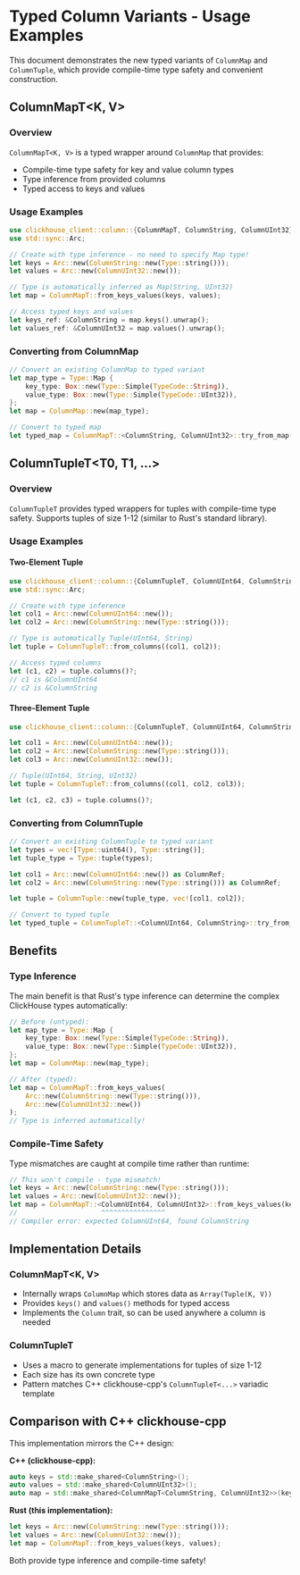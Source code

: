 # Typed Column Variants - Usage Examples

This document demonstrates the new typed variants of `ColumnMap` and `ColumnTuple`, which provide compile-time type safety and convenient construction.

## ColumnMapT<K, V>

### Overview

`ColumnMapT<K, V>` is a typed wrapper around `ColumnMap` that provides:
- Compile-time type safety for key and value column types
- Type inference from provided columns
- Typed access to keys and values

### Usage Examples

```rust
use clickhouse_client::column::{ColumnMapT, ColumnString, ColumnUInt32};
use std::sync::Arc;

// Create with type inference - no need to specify Map type!
let keys = Arc::new(ColumnString::new(Type::string()));
let values = Arc::new(ColumnUInt32::new());

// Type is automatically inferred as Map(String, UInt32)
let map = ColumnMapT::from_keys_values(keys, values);

// Access typed keys and values
let keys_ref: &ColumnString = map.keys().unwrap();
let values_ref: &ColumnUInt32 = map.values().unwrap();
```

### Converting from ColumnMap

```rust
// Convert an existing ColumnMap to typed variant
let map_type = Type::Map {
    key_type: Box::new(Type::Simple(TypeCode::String)),
    value_type: Box::new(Type::Simple(TypeCode::UInt32)),
};
let map = ColumnMap::new(map_type);

// Convert to typed map
let typed_map = ColumnMapT::<ColumnString, ColumnUInt32>::try_from_map(map)?;
```

## ColumnTupleT<T0, T1, ...>

### Overview

`ColumnTupleT` provides typed wrappers for tuples with compile-time type safety.
Supports tuples of size 1-12 (similar to Rust's standard library).

### Usage Examples

#### Two-Element Tuple

```rust
use clickhouse_client::column::{ColumnTupleT, ColumnUInt64, ColumnString};
use std::sync::Arc;

// Create with type inference
let col1 = Arc::new(ColumnUInt64::new());
let col2 = Arc::new(ColumnString::new(Type::string()));

// Type is automatically Tuple(UInt64, String)
let tuple = ColumnTupleT::from_columns((col1, col2));

// Access typed columns
let (c1, c2) = tuple.columns()?;
// c1 is &ColumnUInt64
// c2 is &ColumnString
```

#### Three-Element Tuple

```rust
use clickhouse_client::column::{ColumnTupleT, ColumnUInt64, ColumnString, ColumnUInt32};

let col1 = Arc::new(ColumnUInt64::new());
let col2 = Arc::new(ColumnString::new(Type::string()));
let col3 = Arc::new(ColumnUInt32::new());

// Tuple(UInt64, String, UInt32)
let tuple = ColumnTupleT::from_columns((col1, col2, col3));

let (c1, c2, c3) = tuple.columns()?;
```

### Converting from ColumnTuple

```rust
// Convert an existing ColumnTuple to typed variant
let types = vec![Type::uint64(), Type::string()];
let tuple_type = Type::tuple(types);

let col1 = Arc::new(ColumnUInt64::new()) as ColumnRef;
let col2 = Arc::new(ColumnString::new(Type::string())) as ColumnRef;

let tuple = ColumnTuple::new(tuple_type, vec![col1, col2]);

// Convert to typed tuple
let typed_tuple = ColumnTupleT::<ColumnUInt64, ColumnString>::try_from_tuple(tuple)?;
```

## Benefits

### Type Inference

The main benefit is that Rust's type inference can determine the complex ClickHouse types automatically:

```rust
// Before (untyped):
let map_type = Type::Map {
    key_type: Box::new(Type::Simple(TypeCode::String)),
    value_type: Box::new(Type::Simple(TypeCode::UInt32)),
};
let map = ColumnMap::new(map_type);

// After (typed):
let map = ColumnMapT::from_keys_values(
    Arc::new(ColumnString::new(Type::string())),
    Arc::new(ColumnUInt32::new())
);
// Type is inferred automatically!
```

### Compile-Time Safety

Type mismatches are caught at compile time rather than runtime:

```rust
// This won't compile - type mismatch!
let keys = Arc::new(ColumnString::new(Type::string()));
let values = Arc::new(ColumnUInt32::new());
let map = ColumnMapT::<ColumnUInt64, ColumnUInt32>::from_keys_values(keys, values);
//                     ^^^^^^^^^^^^^^^^
// Compiler error: expected ColumnUInt64, found ColumnString
```

## Implementation Details

### ColumnMapT<K, V>

- Internally wraps `ColumnMap` which stores data as `Array(Tuple(K, V))`
- Provides `keys()` and `values()` methods for typed access
- Implements the `Column` trait, so can be used anywhere a column is needed

### ColumnTupleT

- Uses a macro to generate implementations for tuples of size 1-12
- Each size has its own concrete type
- Pattern matches C++ clickhouse-cpp's `ColumnTupleT<...>` variadic template

## Comparison with C++ clickhouse-cpp

This implementation mirrors the C++ design:

**C++ (clickhouse-cpp):**
```cpp
auto keys = std::make_shared<ColumnString>();
auto values = std::make_shared<ColumnUInt32>();
auto map = std::make_shared<ColumnMapT<ColumnString, ColumnUInt32>>(keys, values);
```

**Rust (this implementation):**
```rust
let keys = Arc::new(ColumnString::new(Type::string()));
let values = Arc::new(ColumnUInt32::new());
let map = ColumnMapT::from_keys_values(keys, values);
```

Both provide type inference and compile-time safety!
